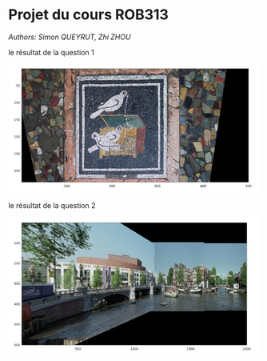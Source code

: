 # Projet du cours ROB313
*Authors: Simon QUEYRUT, Zhi ZHOU*

le résultat de la question 1

![](tp1/Panorama_TP/Pompei-adjusted.jpg)

le résultat de la question 2

![](tp1/Panorama_TP/Amst-1-2-3.jpg)